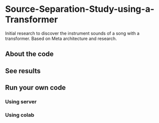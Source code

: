 # Source-Separation-Study-using-a-Transformer
Initial research to discover the instrument sounds of a song with a transformer. Based on Meta architecture and research.

## About the code
## See results
## Run your own code
### Using server
### Using colab
